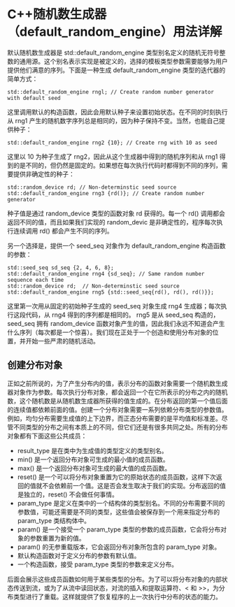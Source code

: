 # C++随机数生成器（default_random_engine）用法详解

默认随机数生成器是 std::default_random_engine 类型别名定义的随机无符号整数的通用源。这个别名表示实现是被定义的，选择的模板类型参数需要能够为用户提供他们满意的序列。下面是一种生成 default_random_engine 类型的迭代器的简单方式：

```
std::default_random_engine rngl; // Create random number generator with default seed
```

这里调用默认的构造函数，因此会用默认种子来设置初始状态。在不同的时刻执行从 rng1 产生的随机数字序列总是相同的，因为种子保持不变。当然，也能自己提供种子：

```
std::default_random_engine rng2 {10}; // Create rng with 10 as seed
```

这里以 10 为种子生成了 rng2，因此从这个生成器中得到的随机序列和从 rng1 得到的是不同的，但仍然是固定的。如果想在每次执行代码时都得到不同的序列，需要提供非确定性的种子：

```
std::random_device rd; // Non-determinstic seed source
std::default_random_engine rng3 {rd()}; // Create random number generator
```

种子值是通过 random_device 类型的函数对象 rd 获得的。每一个 rd() 调用都会返回不同的值，而且如果我们实现的 random_devic 是非确定性的，程序每次执行连续调用 rd() 都会产生不同的序列。

另一个选择是，提供一个 seed_seq 对象作为 default_random_engine 构造函数的参数：

```
std::seed_seq sd_seq {2, 4, 6, 8};
std::default_random_engine rng4 {sd_seq}; // Same random number sequence each time
std::random_device rd;  // Non-determinstic seed source
std::default_random_engine rng5 {std::seed_seq{rd(), rd(), rd()}};
```

这里第一次用从固定的初始种子生成的 seed_seq 对象生成 rng4 生成器；每次执行这段代码，从 rng4 得到的序列都是相同的。 rng5 是从 seed_seq 构造的，seed_seq 拥有 random_device 函数对象产生的值，因此我们永远不知道会产生什么序列（每次都是一个惊喜）。我们现在正处于一个创造和使用分布对象的位置，并开始一些严肃的随机活动。

## 创建分布对象

正如之前所说的，为了产生分布内的值，表示分布的函数对象需要一个随机数生成器对象作为参数。每次执行分布对象，都会返回一个在它所表示的分布之内的随机数，这个随机数是从随机数生成器所获得的值生成的。在分布返回的第一个值后面的连续值都依赖前面的值。创建一个分布对象需要一系列依赖分布类型的参数值。例如，均匀分布需要生成值的上下边界，而正态分布需要的是平均值和标准差。尽管不同类型的分布之间有本质上的不同，但它们还是有很多共同之处。所有的分布对象都有下面这些公共成员：

*   result_type 是在类中为生成值的类型定义的类型别名。
*   min() 是一个返回分布对象可生成的最小值的成员函数。
*   max() 是一个返回分布对象可生成的最大值的成员函数。
*   reset() 是一个可以将分布对象重置为它的原始状态的成员函数，这样下次返回的值就不会依赖前一个值。这是否会发生取决于我们的实现。分布返回的值是独立的，reset() 不会做任何事情。
*   param_type 是定义在类中的一个结构体的类型别名。不同的分布需要不同的参数值，可能还需要是不同的类型，这些值会被保存到一个用来指定分布的 param_type 类结构体中。
*   param() 是一个接受一个 param_type 类型的参数的成员函数，它会将分布对象的参数重置为新的值。
*   param() 的无参重载版本，它会返回分布对象所包含的 param_type 对象。
*   默认构造函数对于定义分布的参数有默认值。
*   一个构造函数，接受 param_type 类型的参数来定义分布。

后面会展示这些成员函数如何用于某些类型的分布。为了可以将分布对象的内部状态传送到流，或为了从流中读回状态，对流的插入和提取运算符、< 和 >>，为分布类型进行了重载。这样就提供了恢复程序的上一次执行中分布的状态的能力。